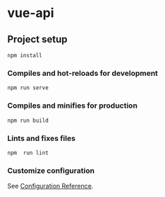 # vue-api

## Project setup
```
npm install
```

### Compiles and hot-reloads for development
```
npm run serve
```

### Compiles and minifies for production
```
npm run build
```

### Lints and fixes files
```   
npm  run lint
```

### Customize configuration
See [Configuration Reference](https://cli.vuejs.org/config/).
